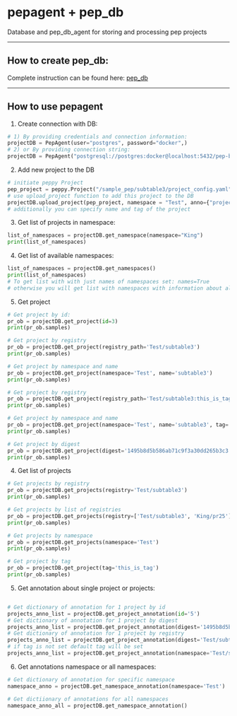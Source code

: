 # pepagent + pep_db

Database and pep_db_agent for storing and processing pep projects

---
## How to create pep_db:

Complete instruction can be found here: [pep_db](pep_db)

---
## How to use pepagent
1) Create connection with DB:
```python
# 1) By providing credentials and connection information:
projectDB = PepAgent(user="postgres", password="docker",)
# 2) or By providing connection string:
projectDB = PepAgent("postgresql://postgres:docker@localhost:5432/pep-base-sql")
```

2) Add new project to the DB
```python
# initiate peppy Project
pep_project = peppy.Project("/sample_pep/subtable3/project_config.yaml")
# use upload_project function to add this project to the DB
projectDB.upload_project(pep_project, namespace = "Test", anno={"project": "annotation_dict"})  
# additionally you can specify name and tag of the project

```

3) Get list of projects in namespace:
```python
list_of_namespaces = projectDB.get_namespace(namespace="King")
print(list_of_namespaces)

```

4) Get list of available namespaces:
```python
list_of_namespaces = projectDB.get_namespaces()
print(list_of_namespaces)
# To get list with with just names of namespaces set: names=True
# otherwise you will get list with namespaces with information about all projects
```

5) Get project

```python
# Get project by id:
pr_ob = projectDB.get_project(id=3)
print(pr_ob.samples)

# Get project by registry
pr_ob = projectDB.get_project(registry_path='Test/subtable3')
print(pr_ob.samples)

# Get project by namespace and name
pr_ob = projectDB.get_project(namespace='Test', name='subtable3')
print(pr_ob.samples)

# Get project by registry
pr_ob = projectDB.get_project(registry_path='Test/subtable3:this_is_tag')
print(pr_ob.samples)

# Get project by namespace and name
pr_ob = projectDB.get_project(namespace='Test', name='subtable3', tag='this_is_tag')
print(pr_ob.samples)

# Get project by digest
pr_ob = projectDB.get_project(digest='1495b8d5b586ab71c9f3a30dd265b3c3')
print(pr_ob.samples)
```

4) Get list of projects
```python
# Get projects by registry
pr_ob = projectDB.get_projects(registry='Test/subtable3')
print(pr_ob.samples)

# Get projects by list of registries
pr_ob = projectDB.get_projects(registry=['Test/subtable3', 'King/pr25'] )
print(pr_ob.samples)

# Get projects by namespace
pr_ob = projectDB.get_projects(namespace='Test')
print(pr_ob.samples)

# Get project by tag
pr_ob = projectDB.get_project(tag='this_is_tag')
print(pr_ob.samples)

```

5) Get annotation about single project or projects:

```python

# Get dictionary of annotation for 1 project by id 
projects_anno_list = projectDB.get_project_annotation(id='5')
# Get dictionary of annotation for 1 project by digest
projects_anno_list = projectDB.get_project_annotation(digest='1495b8d5b586ab71c9f3a30dd265b3c3')
# Get dictionary of annotation for 1 project by registry
projects_anno_list = projectDB.get_project_annotation(digest='Test/subtable3:this_is_tag')
# if tag is not set default tag will be set
projects_anno_list = projectDB.get_project_annotation(namespace='Test/subtable3')
```

6) Get annotations namespace or all namespaces:

```python
# Get dictionary of annotation for specific namespace
namespace_anno = projectDB.get_namespace_annotation(namespace='Test')

# Get dictiionary of annotations for all namespaces
namespace_anno_all = projectDB.get_namespace_annotation()
```
